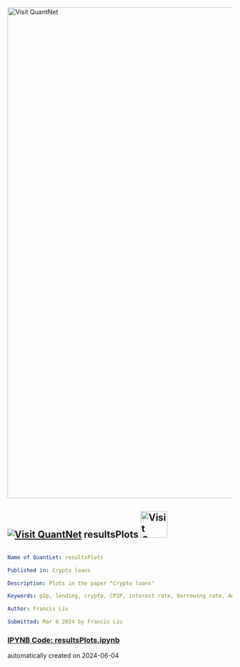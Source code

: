 [<img src="https://github.com/QuantLet/Styleguide-and-FAQ/blob/master/pictures/banner.png" width="1100" alt="Visit QuantNet">](http://quantlet.de/)

## [<img src="https://github.com/QuantLet/Styleguide-and-FAQ/blob/master/pictures/qloqo.png" alt="Visit QuantNet">](http://quantlet.de/) **resultsPlots** [<img src="https://github.com/QuantLet/Styleguide-and-FAQ/blob/master/pictures/QN2.png" width="60" alt="Visit QuantNet 2.0">](http://quantlet.de/)

```yaml

Name of QuantLet: resultsPlots

Published in: Crypto loans

Description: Plots in the paper "Crypto loans"

Keywords: p2p, lending, crypto, CP2P, interest rate, borrowing rate, American barrier option

Author: Francis Liu

Submitted: Mar 6 2024 by Francis Liu

```

### [IPYNB Code: resultsPlots.ipynb](resultsPlots.ipynb)


automatically created on 2024-06-04